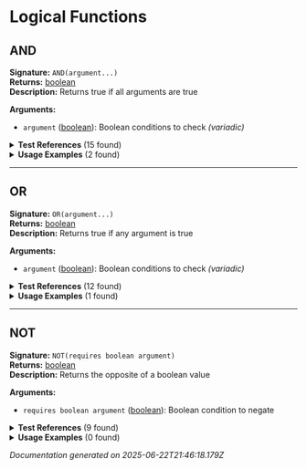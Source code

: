 # Logical Functions


## AND

**Signature:** `AND(argument...)`  
**Returns:** [boolean](../types.md#boolean)  
**Description:** Returns true if all arguments are true

**Arguments:**
- `argument` ([boolean](../types.md#boolean)): Boolean conditions to check *(variadic)*


<details>
<summary><strong>Test References</strong> (15 found)</summary>

- **boolean-literals.test.js** (1 reference)
  - [Line 30](/tests/boolean-literals.test.js#L30): `const result = evaluateFormula('AND(TRUE, FALSE)', testContext);`

- **if-function.test.js** (1 reference)
  - [Line 42](/tests/if-function.test.js#L42): `const result = evaluateFormula('IF(AND(revenue > 1000, cost < 500), "Good Deal", "Check Again")', testContext);`

- **logical-operators-functions.test.js** (13 references)
  - [Line 12](/tests/logical-operators-functions.test.js#L12): `const result = evaluateFormula('AND(revenue > 1000, cost < 500)', testContext);`
  - [Line 17](/tests/logical-operators-functions.test.js#L17): `const result = evaluateFormula('AND(revenue > 1000, cost < 500, amount > 0)', testContext);`
  - [Line 22](/tests/logical-operators-functions.test.js#L22): `const result = evaluateFormula('AND(closed, syndication)', testContext);`
  - [Line 27](/tests/logical-operators-functions.test.js#L27): `const result = evaluateFormula('AND(TRUE, FALSE)', testContext);`
  - [Line 70](/tests/logical-operators-functions.test.js#L70): `const result = evaluateFormula('AND(OR(revenue > 1000, cost < 100), revenue < 10000)', testContext);`
  - [Line 75](/tests/logical-operators-functions.test.js#L75): `const result = evaluateFormula('NOT(AND(revenue > 1000, cost < 100))', testContext);`
  - [Line 80](/tests/logical-operators-functions.test.js#L80): `const result = evaluateFormula('OR(AND(revenue > 1000, NOT(closed)), amount = 0)', testContext);`
  - [Line 86](/tests/logical-operators-functions.test.js#L86): `const result = evaluateFormula('AND(revenue > 0, cost > 0, amount > 0, closed)', testContext);`
  - [Line 97](/tests/logical-operators-functions.test.js#L97): `const result = evaluateFormula('AND(ISNULL(revenue), ISBLANK(note))', testContext);`
  - [Line 109](/tests/logical-operators-functions.test.js#L109): `() => evaluateFormula('AND()', testContext),`
  - [Line 117](/tests/logical-operators-functions.test.js#L117): `() => evaluateFormula('AND(TRUE)', testContext),`
  - [Line 157](/tests/logical-operators-functions.test.js#L157): `() => evaluateFormula('AND(revenue, cost)', testContext),`
  - [Line 181](/tests/logical-operators-functions.test.js#L181): `() => evaluateFormula('AND(revenue > 1000, cost, closed)', testContext),`
</details>

<details>
<summary><strong>Usage Examples</strong> (2 found)</summary>

- **examples/table/submission/compliance_check.formula** (1 reference)
  - [Line 1](/examples/table/submission/compliance_check.formula#L1): `IF(AND(amount <= 250000, DATEDIF(created_at, TODAY(), "days") <= 60), "✅ COMPLIANT", "⚠️ REVIEW NEEDED") & " | Age: " & STRING(DATEDIF(created_at, TODAY(), "days")) & " days"`

- **examples/table/submission/seasonal_analysis.formula** (1 reference)
  - [Line 1](/examples/table/submission/seasonal_analysis.formula#L1): `IF(AND(MONTH(created_at) >= 3, MONTH(created_at) <= 5), "🌸 SPRING", IF(AND(MONTH(created_at) >= 6, MONTH(created_at) <= 8), "☀️ SUMMER", IF(AND(MONTH(created_at) >= 9, MONTH(created_at) <= 11), "🍂 FALL", "❄️ WINTER"))) & " " & STRING(YEAR(created_at)) & " | " & merchant_rel.business_name`
</details>

---

## OR

**Signature:** `OR(argument...)`  
**Returns:** [boolean](../types.md#boolean)  
**Description:** Returns true if any argument is true

**Arguments:**
- `argument` ([boolean](../types.md#boolean)): Boolean conditions to check *(variadic)*


<details>
<summary><strong>Test References</strong> (12 found)</summary>

- **boolean-literals.test.js** (1 reference)
  - [Line 36](/tests/boolean-literals.test.js#L36): `const result = evaluateFormula('OR(TRUE, FALSE)', testContext);`

- **logical-operators-functions.test.js** (11 references)
  - [Line 33](/tests/logical-operators-functions.test.js#L33): `const result = evaluateFormula('OR(revenue > 5000, cost < 100)', testContext);`
  - [Line 38](/tests/logical-operators-functions.test.js#L38): `const result = evaluateFormula('OR(revenue > 5000, cost < 100, amount = 0)', testContext);`
  - [Line 43](/tests/logical-operators-functions.test.js#L43): `const result = evaluateFormula('OR(closed, open_approval)', testContext);`
  - [Line 48](/tests/logical-operators-functions.test.js#L48): `const result = evaluateFormula('OR(TRUE, FALSE)', testContext);`
  - [Line 70](/tests/logical-operators-functions.test.js#L70): `const result = evaluateFormula('AND(OR(revenue > 1000, cost < 100), revenue < 10000)', testContext);`
  - [Line 80](/tests/logical-operators-functions.test.js#L80): `const result = evaluateFormula('OR(AND(revenue > 1000, NOT(closed)), amount = 0)', testContext);`
  - [Line 91](/tests/logical-operators-functions.test.js#L91): `const result = evaluateFormula('OR(revenue > 5000, cost < 100, amount = 0, closed, syndication)', testContext);`
  - [Line 102](/tests/logical-operators-functions.test.js#L102): `const result = evaluateFormula('OR(ISNULL(revenue), revenue > 1000)', testContext);`
  - [Line 125](/tests/logical-operators-functions.test.js#L125): `() => evaluateFormula('OR()', testContext),`
  - [Line 133](/tests/logical-operators-functions.test.js#L133): `() => evaluateFormula('OR(FALSE)', testContext),`
  - [Line 165](/tests/logical-operators-functions.test.js#L165): `() => evaluateFormula('OR(revenue > 1000, "text")', testContext),`
</details>

<details>
<summary><strong>Usage Examples</strong> (1 found)</summary>

- **examples/table/submission/weekend_detector.formula** (1 reference)
  - [Line 1](/examples/table/submission/weekend_detector.formula#L1): `IF(OR(WEEKDAY(created_at) = 1, WEEKDAY(created_at) = 7), "📅 WEEKEND SUBMISSION", "🏢 WEEKDAY SUBMISSION") & " | " & STRING(WEEKDAY(created_at)) & "/7"`
</details>

---

## NOT

**Signature:** `NOT(requires boolean argument)`  
**Returns:** [boolean](../types.md#boolean)  
**Description:** Returns the opposite of a boolean value

**Arguments:**
- `requires boolean argument` ([boolean](../types.md#boolean)): Boolean condition to negate


<details>
<summary><strong>Test References</strong> (9 found)</summary>

- **boolean-literals.test.js** (1 reference)
  - [Line 24](/tests/boolean-literals.test.js#L24): `const result = evaluateFormula('NOT(FALSE)', testContext);`

- **logical-operators-functions.test.js** (8 references)
  - [Line 54](/tests/logical-operators-functions.test.js#L54): `const result = evaluateFormula('NOT(revenue > 1000)', testContext);`
  - [Line 59](/tests/logical-operators-functions.test.js#L59): `const result = evaluateFormula('NOT(closed)', testContext);`
  - [Line 64](/tests/logical-operators-functions.test.js#L64): `const result = evaluateFormula('NOT(TRUE)', testContext);`
  - [Line 75](/tests/logical-operators-functions.test.js#L75): `const result = evaluateFormula('NOT(AND(revenue > 1000, cost < 100))', testContext);`
  - [Line 80](/tests/logical-operators-functions.test.js#L80): `const result = evaluateFormula('OR(AND(revenue > 1000, NOT(closed)), amount = 0)', testContext);`
  - [Line 141](/tests/logical-operators-functions.test.js#L141): `() => evaluateFormula('NOT()', testContext),`
  - [Line 149](/tests/logical-operators-functions.test.js#L149): `() => evaluateFormula('NOT(TRUE, FALSE)', testContext),`
  - [Line 173](/tests/logical-operators-functions.test.js#L173): `() => evaluateFormula('NOT(revenue)', testContext),`
</details>

<details>
<summary><strong>Usage Examples</strong> (0 found)</summary>

No usage examples found for this function.
</details>


*Documentation generated on 2025-06-22T21:46:18.179Z*
